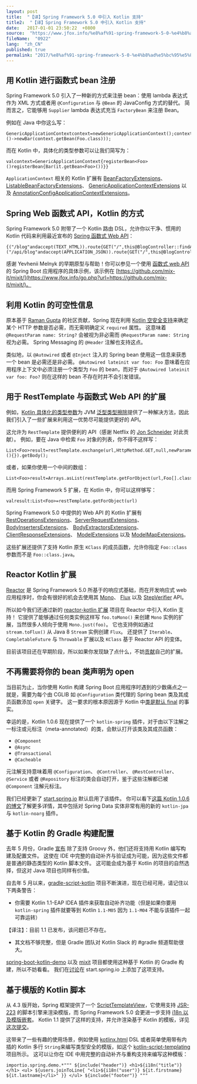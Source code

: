 ```yaml
---
layout: post
title:  "【译】Spring Framework 5.0 中引入 Kotlin 支持"
title2:  "【译】Spring Framework 5.0 中引入 Kotlin 支持"
date:   2017-01-01 23:50:22  +0800
source:  "https://www.jfox.info/%e8%af%91-spring-framework-5-0-%e4%b8%ad%e5%bc%95%e5%85%a5-kotlin-%e6%94%af%e6%8c%81.html"
fileName:  "0922"
lang:  "zh_CN"
published: true
permalink: "2017/%e8%af%91-spring-framework-5-0-%e4%b8%ad%e5%bc%95%e5%85%a5-kotlin-%e6%94%af%e6%8c%81.html"
---
```


## 用 Kotlin 进行函数式 bean 注册

Spring Framework 5.0 引入了一种新的方式来注册 bean：使用 lambda 表达式作为 XML 方式或者用 `@Configuration` 与 `@Bean` 的 JavaConfig 方式的替代。 简而言之，它能够用 `Supplier` lambda 表达式充当 `FactoryBean` 来注册 Bean。

例如在 Java 中你这么写：

    GenericApplicationContextcontext=newGenericApplicationContext();context.registerBean(Foo.class);context.registerBean(Bar.class,()->newBar(context.getBean(Foo.class)));

而在 Kotlin 中，具体化的类型参数可以让我们简写为：

    valcontext=GenericApplicationContext{registerBean<Foo>()registerBean{Bar(it.getBean<Foo>())}}

`ApplicationContext` 相关的 Kotlin 扩展有 [BeanFactoryExtensions](https://www.jfox.info/go.php?url=https://github.com/spring-projects/spring-framework/blob/master/spring-beans/src/main/kotlin/org/springframework/beans/factory/BeanFactoryExtensions.kt)、 [ListableBeanFactoryExtensions](https://www.jfox.info/go.php?url=https://github.com/spring-projects/spring-framework/blob/master/spring-beans/src/main/kotlin/org/springframework/beans/factory/ListableBeanFactoryExtensions.kt)、 [GenericApplicationContextExtensions](https://www.jfox.info/go.php?url=https://github.com/spring-projects/spring-framework/blob/master/spring-context/src/main/kotlin/org/springframework/context/support/GenericApplicationContextExtensions.kt) 以及 [AnnotationConfigApplicationContextExtensions](https://www.jfox.info/go.php?url=https://github.com/spring-projects/spring-framework/blob/master/spring-context/src/main/kotlin/org/springframework/context/annotation/AnnotationConfigApplicationContextExtensions.kt)。

## Spring Web 函数式 API，Kotlin 的方式

Spring Framework 5.0 附带了一个 Kotlin 路由 DSL，允许你以干净、惯用的 Kotlin 代码来利用最近宣布的 [Spring 函数式 Web API](https://www.jfox.info/go.php?url=https://spring.io/blog/2016/09/22/new-in-spring-5-functional-web-framework)：

    {("/blog"andaccept(TEXT_HTML)).route{GET("/",this@BlogController::findAllView)GET("/{slug}",this@BlogController::findOneView)}("/api/blog"andaccept(APPLICATION_JSON)).route{GET("/",this@BlogController::findAll)GET("/{id}",this@BlogController::findOne)}}

感谢 Yevhenii Melnyk 的早期原型与帮助！你可以参见一个使用 [函数式 web API](https://www.jfox.info/go.php?url=https://github.com/mix-it/mixit/blob/master/src/main/kotlin/mixit/controller/BlogController.kt) 的 Spring Boot 应用程序的具体示例，该示例在 [https://github.com/mix-it/mixit/](https://www.jfox.info/go.php?url=https://github.com/mix-it/mixit/)。

## 利用 Kotlin 的可空性信息

原本基于 [Raman Gupta](https://www.jfox.info/go.php?url=https://github.com/rocketraman) 的社区贡献，Spring 现在利用 [Kotlin 空安全支持](https://www.jfox.info/go.php?url=https://www.kotlincn.net/docs/reference/null-safety.html)来确定某个 HTTP 参数是否必需，而无需明确定义 `required` 属性。 这意味着 `@RequestParam name: String?` 会被视为非必需而 `@RequestParam name: String` 视为必需。 Spring Messaging 的 `@Header` 注解也支持这点。

类似地，以 `@Autowired` 或者 `@Inject` 注入的 Spring bean 使用这一信息来获悉一个 bean 是必需还是非必需。 `@Autowired lateinit var foo: Foo` 意味着在应用程序上下文中必须注册一个类型为 `Foo` 的 bean，而对于 `@Autowired lateinit var foo: Foo?` 则在这样的 bean 不存在时并不会引发错误。

## 用于 RestTemplate 与函数式 Web API 的扩展

例如，[Kotlin 具体化的类型参数](https://www.jfox.info/go.php?url=https://www.kotlincn.net/docs/reference/inline-functions.html#%E5%85%B7%E4%BD%93%E5%8C%96%E7%9A%84%E7%B1%BB%E5%9E%8B%E5%8F%82%E6%95%B0)为 JVM [泛型类型擦除](https://www.jfox.info/go.php?url=https://docs.oracle.com/javase/tutorial/java/generics/erasure.html)提供了一种解决方法，因此我们引入了一些扩展来利用这一优势尽可能提供更好的 API。

这允许为 `RestTemplate` 提供便利的 API（感谢 Netflix 的 [Jon Schneider](https://www.jfox.info/go.php?url=https://github.com/jkschneider) 对此贡献）。 例如，要在 Java 中检索 `Foo` 对象的列表，你不得不这样写：

    List<Foo>result=restTemplate.exchange(url,HttpMethod.GET,null,newParameterizedTypeReference<List<Foo>>(){}).getBody();

或者，如果你使用一个中间的数组：

    List<Foo>result=Arrays.asList(restTemplate.getForObject(url,Foo[].class));

而用 Spring Framework 5 扩展，在 Kotlin 中，你可以这样够写：

    valresult:List<Foo>=restTemplate.getForObject(url)

Spring Framework 5.0 中提供的 Web API 的 Kotlin 扩展有 [RestOperationsExtensions](https://www.jfox.info/go.php?url=https://github.com/spring-projects/spring-framework/blob/master/spring-web/src/main/kotlin/org/springframework/web/client/RestOperationsExtensions.kt)、[ServerRequestExtensions](https://www.jfox.info/go.php?url=https://github.com/spring-projects/spring-framework/blob/master/spring-web-reactive/src/main/kotlin/org/springframework/web/reactive/function/server/ServerRequestExtensions.kt)、 [BodyInsertersExtensions](https://www.jfox.info/go.php?url=https://github.com/spring-projects/spring-framework/blob/master/spring-web-reactive/src/main/kotlin/org/springframework/web/reactive/function/BodyInsertersExtensions.kt)、 [BodyExtractorsExtensions](https://www.jfox.info/go.php?url=https://github.com/spring-projects/spring-framework/blob/master/spring-web-reactive/src/main/kotlin/org/springframework/web/reactive/function/BodyExtractorsExtensions.kt)、[ClientResponseExtensions](https://www.jfox.info/go.php?url=https://github.com/spring-projects/spring-framework/blob/master/spring-web-reactive/src/main/kotlin/org/springframework/web/reactive/function/client/ClientResponseExtensions.kt)、 [ModelExtensions](https://www.jfox.info/go.php?url=https://github.com/spring-projects/spring-framework/blob/master/spring-context/src/main/kotlin/org/springframework/ui/ModelExtensions.kt) 以及 [ModelMapExtensions](https://www.jfox.info/go.php?url=https://github.com/spring-projects/spring-framework/blob/master/spring-context/src/main/kotlin/org/springframework/ui/ModelMapExtensions.kt)。

这些扩展还提供了支持 Kotlin 原生 `KClass` 的成员函数，允许你指定 `Foo::class` 参数而不是 `Foo::class.java`。

## Reactor Kotlin 扩展

[Reactor](https://www.jfox.info/go.php?url=https://projectreactor.io/) 是 Spring Framework 5.0 所基于的响应式基础，而在开发响应式 web 应用程序时，你会有很好的机会去使用其 [Mono](https://www.jfox.info/go.php?url=https://projectreactor.io/docs/core/release/api/reactor/core/publisher/Mono.html)、 [Flux](https://www.jfox.info/go.php?url=https://projectreactor.io/docs/core/release/api/reactor/core/publisher/Flux.html) 以及 [StepVerifier](https://www.jfox.info/go.php?url=https://projectreactor.io/docs/test/release/api/reactor/test/StepVerifier.html) API。

所以如今我们还通过新的 [reactor-kotlin 扩展](https://www.jfox.info/go.php?url=https://github.com/reactor/reactor-kotlin-extensions) 项目在 Reactor 中引入 Kotlin 支持！ 它提供了能够通过任何类实例这样写 `foo.toMono()` 来创建 `Mono` 实例的扩展，当然很多人倾向于使用 `Mono.just(foo)`。 它也支持例如通过 `stream.toFlux()` 从 Java 8 `Stream` 实例创建 `Flux`。 还提供了 `Iterable`、 `CompletableFuture` 与 `Throwable` 扩展以及 `KClass` 基于 Reactor API 的变体。

目前该项目还在早期阶段，所以如果你发现缺了点什么，不妨[贡献](https://www.jfox.info/go.php?url=https://github.com/reactor/reactor-kotlin-extensions/pulls)自己的扩展。

## 不再需要将你的 bean 类声明为 open

当目前为止，当你使用 Kotlin 构建 Spring Boot 应用程序时遇到的少数痛点之一就是，需要为每个由 CGLIB 如 `@Configuration` 类代理的 Spring bean 类及其成员函数添加 `open` 关键字。 这一要求的根本原因源于 Kotlin 中[类是默认 final](https://www.jfox.info/go.php?url=https://discuss.kotlinlang.org/t/classes-final-by-default/166) 的事实。

幸运的是，Kotlin 1.0.6 现在提供了一个 `kotlin-spring` 插件，对于由以下注解之一标注或元标注（meta-annotated）的类，会默认打开该类及其成员函数：

- `@Component`
- `@Async`
- `@Transactional`
- `@Cacheable`

元注解支持意味着用 `@Configuration`、 `@Controller`、 `@RestController`、 `@Service` 或者 `@Repository` 标注的类会自动打开，鉴于这些注解都已被 `@Component` 注解元标注。

我们已经更新了 [start.spring.io](https://www.jfox.info/go.php?url=http://start.spring.io/#!language=kotlin) 默认启用了该插件。 你可以看下[这篇 Kotlin 1.0.6 的博文](https://www.jfox.info/go.php?url=https://blog.jetbrains.com/kotlin/2016/12/kotlin-1-0-6-is-here/)了解更多详情，其中包括对 Spring Data 实体非常有用的新的 `kotlin-jpa` 与 `kotlin-noarg` 插件。

## 基于 Kotlin 的 Gradle 构建配置

去年 5 月份，Gradle [宣布](https://www.jfox.info/go.php?url=https://blog.gradle.org/kotlin-meets-gradle) 除了支持 Groovy 外，他们还将支持用 Kotlin 编写构建及配置文件。 这使在 IDE 中完整的自动补齐与验证成为可能，因为这些文件都是普通的静态类型的 Kotlin 脚本文件。 这可能会成为基于 Kotlin 的项目的自然选择，但这对 Java 项目也同样有价值。

自去年 5 月以来，[gradle-script-kotlin](https://www.jfox.info/go.php?url=https://github.com/gradle/gradle-script-kotlin) 项目不断演进，现在已经可用，请记住以下两条警告：

- 你需要 Kotlin 1.1-EAP IDEA 插件来获取自动补齐功能（但是如果你要用 `kotlin-spring` 插件就要等到 Kotlin `1.1-M05` 因为 `1.1-M04` 不能与该插件一起可靠运转） 
   
   
【译注】：目前 1.1 已发布，该问题已不存在。

- 其文档不够完整，但是 Gradle 团队对 Kotlin Slack 的 #gradle 频道帮助很大。

[spring-boot-kotlin-demo](https://www.jfox.info/go.php?url=https://github.com/sdeleuze/spring-boot-kotlin-demo) 以及 [mixit](https://www.jfox.info/go.php?url=https://github.com/mix-it/mixit/) 项目都使用这种基于 Kotlin 的 Gradle 构建，所以不妨看看。 我们在[讨论](https://www.jfox.info/go.php?url=https://github.com/spring-io/initializr/issues/334)在 start.spring.io 上添加了这项支持。

## 基于模版的 Kotlin 脚本

从 4.3 版开始，Spring 框架提供了一个 [ScriptTemplateView](https://www.jfox.info/go.php?url=http://docs.spring.io/spring-framework/docs/current/javadoc-api/org/springframework/web/servlet/view/script/ScriptTemplateView.html)，它使用支持 [JSR-223](https://www.jfox.info/go.php?url=https://www.jcp.org/en/jsr/detail?id=223) 的脚本引擎来渲染模版，而 Spring Framework 5.0 会更进一步支持 [i18n 以及模版嵌套](https://www.jfox.info/go.php?url=https://jira.spring.io/browse/SPR-15064)。 Kotlin 1.1 提供了这样的支持，并允许渲染基于 Kotlin 的模板，详见[这次提交](https://www.jfox.info/go.php?url=https://github.com/spring-projects/spring-framework/commit/badde3a479a53e1dd0777dd1bd5b55cb1021cf9e)。

这带来了一些有趣的使用场景，例如使用 [kotlinx.html](https://www.jfox.info/go.php?url=https://github.com/Kotlin/kotlinx.html) DSL 或者简单使用带有内插的 Kotlin 多行 `String`来编写类型安全的模版，如这个 [kotlin-script-templating](https://www.jfox.info/go.php?url=https://github.com/sdeleuze/kotlin-script-templating) 项目所示。 这可以让你在 IDE 中用完整的自动补齐与重构支持来编写这种模板：

    importio.spring.demo.*""" ${include("header")} <h1>${i18n("title")}</h1> <ul> ${users.joinToLine{ "<li>${i18n("user")} ${it.firstname} ${it.lastname}</li>" }} </ul> ${include("footer")} """
